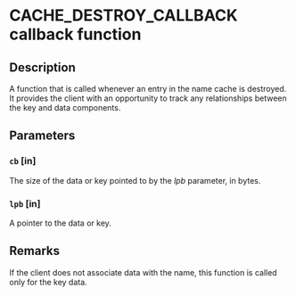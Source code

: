 # CACHE_DESTROY_CALLBACK callback function

## Description

A function that is called whenever an entry in the name cache is destroyed. It provides the client with an opportunity to track any relationships between the key and data components.

## Parameters

### `cb` [in]

The size of the data or key pointed to by the *lpb* parameter, in bytes.

### `lpb` [in]

A pointer to the data or key.

## Remarks

If the client does not associate data with the name, this function is called only for the key data.